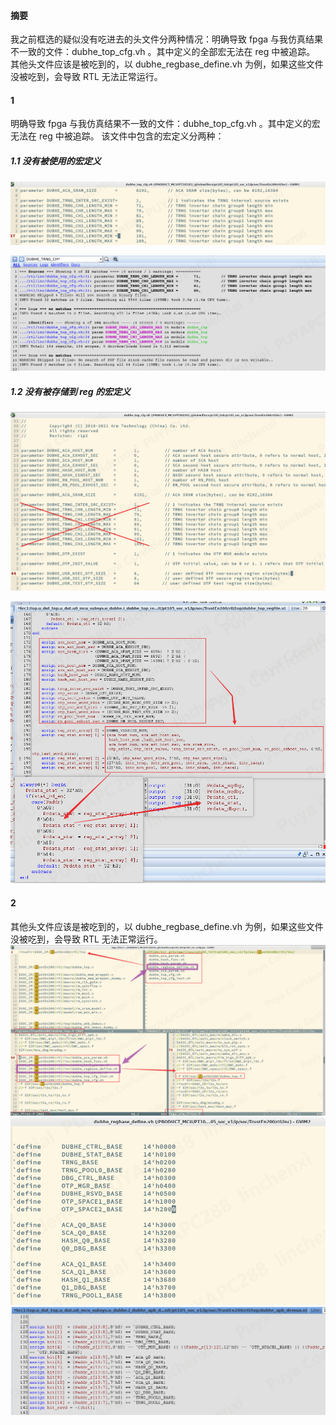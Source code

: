 #### 摘要

我之前框选的疑似没有吃进去的头文件分两种情况：明确导致 fpga 与我仿真结果不一致的文件：dubhe_top_cfg.vh 。其中定义的全部宏无法在 reg 中被追踪。
其他头文件应该是被吃到的，以 dubhe_regbase_define.vh 为例，如果这些文件没被吃到，会导致 RTL 无法正常运行。

#### 1

明确导致 fpga 与我仿真结果不一致的文件：dubhe_top_cfg.vh 。其中定义的宏无法在 reg 中被追踪。
该文件中包含的宏定义分两种：

##### 1.1 没有被使用的宏定义

![Pasted image 20250605110352](https://raw.githubusercontent.com/lllincx/IMG/master/Pasted%20image%2020250605110352.png)

![Pasted image 20250605110000](https://raw.githubusercontent.com/lllincx/IMG/master/Pasted%20image%2020250605110000.png)

##### 1.2 没有被存储到 reg 的宏定义

![Pasted image 20250605110440](https://raw.githubusercontent.com/lllincx/IMG/master/Pasted%20image%2020250605110440.png)

![Pasted image 20250605110440](https://raw.githubusercontent.com/lllincx/IMG/master/Pasted%20image%2020250605110647.png)


#### 2

其他头文件应该是被吃到的，以 dubhe_regbase_define.vh 为例，如果这些文件没被吃到，会导致 RTL 无法正常运行。
![Pasted image 20250605112838](https://raw.githubusercontent.com/lllincx/IMG/master/Pasted%20image%2020250605112838.png)
![Pasted image 20250605112654](https://raw.githubusercontent.com/lllincx/IMG/master/Pasted%20image%2020250605112654.png)
![Pasted image 20250605112639](https://raw.githubusercontent.com/lllincx/IMG/master/Pasted%20image%2020250605112639.png)
